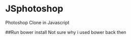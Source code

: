 # JSphotoshop
Photoshop Clone in Javascript


##Run
bower install
Not sure why i used bower back then
